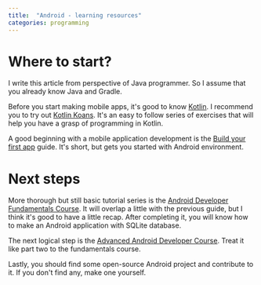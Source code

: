 ```yaml
---
title:  "Android - learning resources"
categories: programming
---
```


# Where to start?

I write this article from perspective of Java programmer. So I assume that you already know Java and Gradle.

Before you start making mobile apps, it's good to know [Kotlin](https://developer.android.com/kotlin). I recommend you to try out [Kotlin Koans](https://kotlinlang.org/docs/tutorials/koans.html).
It's an easy to follow series of exercises that will help you have a grasp of programming in Kotlin.

A good beginning with a mobile application development is the [Build your first app](https://developer.android.com/training/basics/firstapp) guide. 
It's short, but gets you started with Android environment.

# Next steps

More thorough but still basic tutorial series is the [Android Developer Fundamentals Course](https://codelabs.developers.google.com/android-training/). It will overlap a little with the previous guide, but I think it's good to have a little recap. After completing it, you will know how to make an Android application with SQLite database.

The next logical step is the [Advanced Android Developer Course](https://codelabs.developers.google.com/advanced-android-training/). Treat it like part two to the fundamentals course.

Lastly, you should find some open-source Android project and contribute to it. If you don't find any, make one yourself.